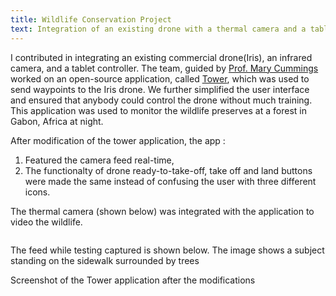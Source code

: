 ```yaml
---
title: Wildlife Conservation Project
text: Integration of an existing drone with a thermal camera and a tablet controller 
---
```


I contributed in integrating an existing commercial drone(Iris), an infrared camera, and a tablet controller. The team, guided by [Prof. Mary Cummings](https://pratt.duke.edu/faculty/missy-cummings) worked on an open-source application, called [Tower](https://github.com/DroidPlanner/Tower), which was used to send waypoints to the Iris drone. We further simplified the user interface and ensured that anybody could control the drone without much training. This application was used to monitor the wildlife preserves at a forest in Gabon, Africa at night. 

After modification of the tower application, the app :
1. Featured the camera feed real-time,
2. The functionalty of drone ready-to-take-off, take off and land buttons were made the same instead of confusing the user with three different icons.

The thermal camera (shown below) was integrated with the application to video the wildlife. 

<img src="https://sakshiagarwal.github.io/drone-thermal-camera.PNG" alt="">

The feed while testing captured is shown below. The image shows a subject standing on the sidewalk surrounded by trees
<img src="https://sakshiagarwal.github.io/testing.PNG" alt="">


Screenshot of the Tower application after the modifications
<img src="https://sakshiagarwal.github.io/tower-app-developed.PNG" alt="">

